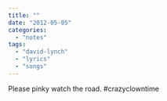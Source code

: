 ```yaml
---
title: ""
date: "2012-05-05"
categories: 
  - "notes"
tags: 
  - "david-lynch"
  - "lyrics"
  - "songs"
---
```


Please pinky watch the road. #crazyclowntime
